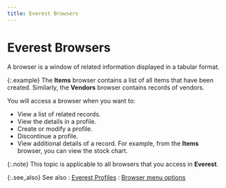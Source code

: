 ```yaml
---
title: Everest Browsers
---
```


# Everest Browsers


A browser is a window of related information displayed in a tabular  format.


{:.example}
The **Items**  browser contains a list of all items that have been created. Similarly,  the **Vendors** browser contains records  of vendors.


You will access a browser when you want to:

- View a list  of related records.
- View the details  in a profile.
- Create or modify  a profile.
- Discontinue  a profile.
- View additional  details of a record. For example, from the **Items**  browser, you can view the stock chart.



{:.note}
This topic is applicable to all browsers that  you access in **Everest**.


{:.see_also}
See also
: [Everest Profiles]({{site.wwe_baseurl}}/everest-client/ui/everest-profiles/everest_profiles.html)
: [Browser menu  options]({{site.wwe_baseurl}}/misc/browser_s_menu_options.html)
